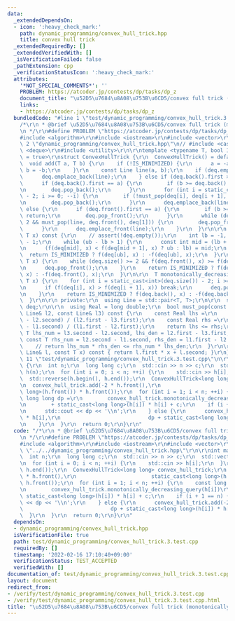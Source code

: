 ```yaml
---
data:
  _extendedDependsOn:
  - icon: ':heavy_check_mark:'
    path: dynamic_programming/convex_hull_trick.hpp
    title: convex hull trick
  _extendedRequiredBy: []
  _extendedVerifiedWith: []
  _isVerificationFailed: false
  _pathExtension: cpp
  _verificationStatusIcon: ':heavy_check_mark:'
  attributes:
    '*NOT_SPECIAL_COMMENTS*': ''
    PROBLEM: https://atcoder.jp/contests/dp/tasks/dp_z
    document_title: "\u52D5\u7684\u8A08\u753B\u6CD5/convex full trick (monotonically_decreasing_query(x))"
    links:
    - https://atcoder.jp/contests/dp/tasks/dp_z
  bundledCode: "#line 1 \"test/dynamic_programming/convex_hull_trick.3.test.cpp\"\n\
    /*\r\n * @brief \u52D5\u7684\u8A08\u753B\u6CD5/convex full trick (monotonically_decreasing_query(x))\r\
    \n */\r\n#define PROBLEM \"https://atcoder.jp/contests/dp/tasks/dp_z\"\r\n\r\n\
    #include <algorithm>\r\n#include <iostream>\r\n#include <vector>\r\n\r\n#line\
    \ 2 \"dynamic_programming/convex_hull_trick.hpp\"\n// #include <cassert>\r\n#include\
    \ <deque>\r\n#include <utility>\r\n\r\ntemplate <typename T, bool IS_MINIMIZED\
    \ = true>\r\nstruct ConvexHullTrick {\r\n  ConvexHullTrick() = default;\r\n\r\n\
    \  void add(T a, T b) {\r\n    if (!IS_MINIMIZED) {\r\n      a = -a;\r\n     \
    \ b = -b;\r\n    }\r\n    const Line line(a, b);\r\n    if (deq.empty()) {\r\n\
    \      deq.emplace_back(line);\r\n    } else if (deq.back().first >= a) {\r\n\
    \      if (deq.back().first == a) {\r\n        if (b >= deq.back().second) return;\r\
    \n        deq.pop_back();\r\n      }\r\n      for (int i = static_cast<int>(deq.size())\
    \ - 2; i >= 0; --i) {\r\n        if (!must_pop(deq[i], deq[i + 1], line)) break;\r\
    \n        deq.pop_back();\r\n      }\r\n      deq.emplace_back(line);\r\n    }\
    \ else {\r\n      if (deq.front().first == a) {\r\n        if (b >= deq.front().second)\
    \ return;\r\n        deq.pop_front();\r\n      }\r\n      while (deq.size() >=\
    \ 2 && must_pop(line, deq.front(), deq[1])) {\r\n        deq.pop_front();\r\n\
    \      }\r\n      deq.emplace_front(line);\r\n    }\r\n  }\r\n\r\n  T query(const\
    \ T x) const {\r\n    // assert(!deq.empty());\r\n    int lb = -1, ub = deq.size()\
    \ - 1;\r\n    while (ub - lb > 1) {\r\n      const int mid = (lb + ub) >> 1;\r\
    \n      (f(deq[mid], x) < f(deq[mid + 1], x) ? ub : lb) = mid;\r\n    }\r\n  \
    \  return IS_MINIMIZED ? f(deq[ub], x) : -f(deq[ub], x);\r\n  }\r\n\r\n  T monotonically_increasing_query(const\
    \ T x) {\r\n    while (deq.size() >= 2 && f(deq.front(), x) >= f(deq[1], x)) {\r\
    \n      deq.pop_front();\r\n    }\r\n    return IS_MINIMIZED ? f(deq.front(),\
    \ x) : -f(deq.front(), x);\r\n  }\r\n\r\n  T monotonically_decreasing_query(const\
    \ T x) {\r\n    for (int i = static_cast<int>(deq.size()) - 2; i >= 0; --i) {\r\
    \n      if (f(deq[i], x) > f(deq[i + 1], x)) break;\r\n      deq.pop_back();\r\
    \n    }\r\n    return IS_MINIMIZED ? f(deq.back(), x) : -f(deq.back(), x);\r\n\
    \  }\r\n\r\n private:\r\n  using Line = std::pair<T, T>;\r\n\r\n  std::deque<Line>\
    \ deq;\r\n\r\n  using Real = long double;\r\n  bool must_pop(const Line& l1, const\
    \ Line& l2, const Line& l3) const {\r\n    const Real lhs =\r\n        static_cast<Real>(l3.second\
    \ - l2.second) / (l2.first - l3.first);\r\n    const Real rhs =\r\n        static_cast<Real>(l2.second\
    \ - l1.second) / (l1.first - l2.first);\r\n    return lhs <= rhs;\r\n    // const\
    \ T lhs_num = l3.second - l2.second, lhs_den = l2.first - l3.first;\r\n    //\
    \ const T rhs_num = l2.second - l1.second, rhs_den = l1.first - l2.first;\r\n\
    \    // return lhs_num * rhs_den <= rhs_num * lhs_den;\r\n  }\r\n\r\n  T f(const\
    \ Line& l, const T x) const { return l.first * x + l.second; }\r\n};\r\n#line\
    \ 11 \"test/dynamic_programming/convex_hull_trick.3.test.cpp\"\n\r\nint main()\
    \ {\r\n  int n;\r\n  long long c;\r\n  std::cin >> n >> c;\r\n  std::vector<int>\
    \ h(n);\r\n  for (int i = 0; i < n; ++i) {\r\n    std::cin >> h[i];\r\n  }\r\n\
    \  std::reverse(h.begin(), h.end());\r\n  ConvexHullTrick<long long> convex_hull_trick;\r\
    \n  convex_hull_trick.add(-2 * h.front(),\r\n                        static_cast<long\
    \ long>(h.front()) * h.front());\r\n  for (int i = 1; i < n; ++i) {\r\n    const\
    \ long long dp =\r\n        convex_hull_trick.monotonically_decreasing_query(h[i])\r\
    \n        + static_cast<long long>(h[i]) * h[i] + c;\r\n    if (i + 1 == n) {\r\
    \n      std::cout << dp << '\\n';\r\n    } else {\r\n      convex_hull_trick.add(-2\
    \ * h[i],\r\n                            dp + static_cast<long long>(h[i]) * h[i]);\r\
    \n    }\r\n  }\r\n  return 0;\r\n}\r\n"
  code: "/*\r\n * @brief \u52D5\u7684\u8A08\u753B\u6CD5/convex full trick (monotonically_decreasing_query(x))\r\
    \n */\r\n#define PROBLEM \"https://atcoder.jp/contests/dp/tasks/dp_z\"\r\n\r\n\
    #include <algorithm>\r\n#include <iostream>\r\n#include <vector>\r\n\r\n#include\
    \ \"../../dynamic_programming/convex_hull_trick.hpp\"\r\n\r\nint main() {\r\n\
    \  int n;\r\n  long long c;\r\n  std::cin >> n >> c;\r\n  std::vector<int> h(n);\r\
    \n  for (int i = 0; i < n; ++i) {\r\n    std::cin >> h[i];\r\n  }\r\n  std::reverse(h.begin(),\
    \ h.end());\r\n  ConvexHullTrick<long long> convex_hull_trick;\r\n  convex_hull_trick.add(-2\
    \ * h.front(),\r\n                        static_cast<long long>(h.front()) *\
    \ h.front());\r\n  for (int i = 1; i < n; ++i) {\r\n    const long long dp =\r\
    \n        convex_hull_trick.monotonically_decreasing_query(h[i])\r\n        +\
    \ static_cast<long long>(h[i]) * h[i] + c;\r\n    if (i + 1 == n) {\r\n      std::cout\
    \ << dp << '\\n';\r\n    } else {\r\n      convex_hull_trick.add(-2 * h[i],\r\n\
    \                            dp + static_cast<long long>(h[i]) * h[i]);\r\n  \
    \  }\r\n  }\r\n  return 0;\r\n}\r\n"
  dependsOn:
  - dynamic_programming/convex_hull_trick.hpp
  isVerificationFile: true
  path: test/dynamic_programming/convex_hull_trick.3.test.cpp
  requiredBy: []
  timestamp: '2022-02-16 17:10:40+09:00'
  verificationStatus: TEST_ACCEPTED
  verifiedWith: []
documentation_of: test/dynamic_programming/convex_hull_trick.3.test.cpp
layout: document
redirect_from:
- /verify/test/dynamic_programming/convex_hull_trick.3.test.cpp
- /verify/test/dynamic_programming/convex_hull_trick.3.test.cpp.html
title: "\u52D5\u7684\u8A08\u753B\u6CD5/convex full trick (monotonically_decreasing_query(x))"
---
```

